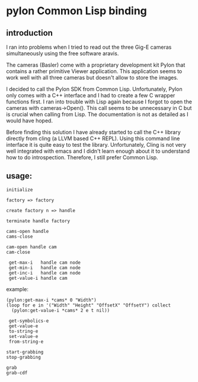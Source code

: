 # pylon Common Lisp binding

## introduction

I ran into problems when I tried to read out the three Gig-E cameras
simultaneously using the free software aravis. 

The cameras (Basler) come with a proprietary development kit Pylon
that contains a rather primitive Viewer application. This application
seems to work well with all three cameras but doesn't allow to store
the images.

I decided to call the Pylon SDK from Common Lisp. Unfortunately, Pylon
only comes with a C++ interface and I had to create a few C wrapper
functions first. I ran into trouble with Lisp again because I forgot
to open the cameras with cameras->Open(). This call seems to be
unnecessary in C but is crucial when calling from Lisp. The
documentation is not as detailed as I would have hoped.

Before finding this solution I have already started to call the C++
library directly from cling (a LLVM based C++ REPL). Using this
command line interface it is quite easy to test the
library. Unfortunately, Cling is not very well integrated with emacs
and I didn't learn enough about it to understand how to do
introspection. Therefore, I still prefer Common Lisp.

## usage:

``` initialize ```

``` factory => factory ```

``` create factory n => handle ```

``` terminate handle factory ```


```
cams-open handle 
cams-close 
```

```
cam-open handle cam 
cam-close 
```



``` 
 get-max-i   handle cam node 
 get-min-i   handle cam node 
 get-inc-i   handle cam node 
 get-value-i handle cam  
```

example: 
```common-lisp
(pylon:get-max-i *cams* 0 "Width")
(loop for e in '("Width" "Height" "OffsetX" "OffsetY") collect
  (pylon:get-value-i *cams* 2 e t nil))
```

```
 get-symbolics-e
 get-value-e
 to-string-e
 set-value-e
 from-string-e
```

```
start-grabbing
stop-grabbing
```

```
grab
grab-cdf
```

